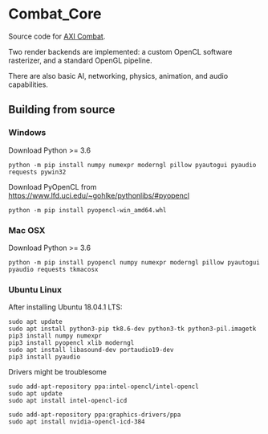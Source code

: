 # Combat_Core
Source code for [AXI Combat](https://github.com/AX-I/AXI_Combat).

Two render backends are implemented: a custom OpenCL software rasterizer, and a standard OpenGL pipeline.

There are also basic AI, networking, physics, animation, and audio capabilities.

## Building from source

### Windows
Download Python >= 3.6
```
python -m pip install numpy numexpr moderngl pillow pyautogui pyaudio requests pywin32
```
Download PyOpenCL from https://www.lfd.uci.edu/~gohlke/pythonlibs/#pyopencl
```
python -m pip install pyopencl-win_amd64.whl
```

### Mac OSX
Download Python >= 3.6
```
python -m pip install pyopencl numpy numexpr moderngl pillow pyautogui pyaudio requests tkmacosx
```

### Ubuntu Linux
After installing Ubuntu 18.04.1 LTS:
```
sudo apt update
sudo apt install python3-pip tk8.6-dev python3-tk python3-pil.imagetk
pip3 install numpy numexpr
pip3 install pyopencl xlib moderngl
sudo apt install libasound-dev portaudio19-dev
pip3 install pyaudio
```
Drivers might be troublesome
```
sudo add-apt-repository ppa:intel-opencl/intel-opencl
sudo apt update
sudo apt install intel-opencl-icd

sudo add-apt-repository ppa:graphics-drivers/ppa
sudo apt install nvidia-opencl-icd-384
```
